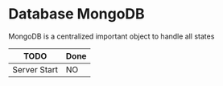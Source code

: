 # Database MongoDB

MongoDB is a centralized important object to handle all states

TODO | Done
--------------------- | ------------------
Server Start | NO

